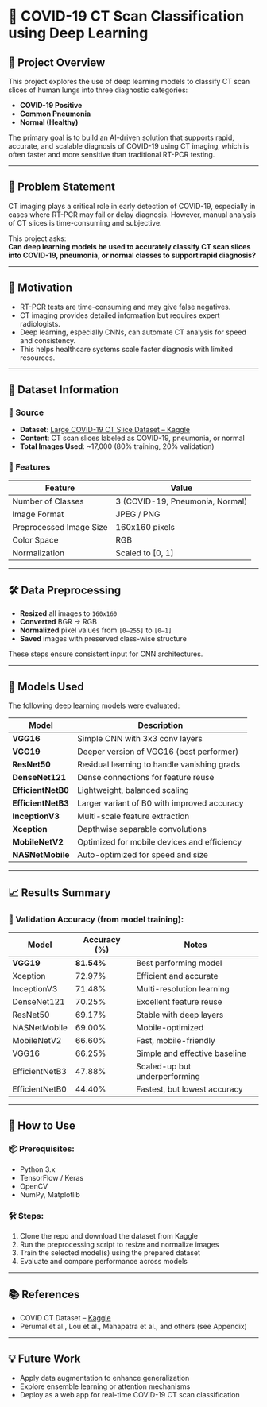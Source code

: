 # 🧠 COVID-19 CT Scan Classification using Deep Learning

## 📘 Project Overview

This project explores the use of deep learning models to classify CT scan slices of human lungs into three diagnostic categories:

- **COVID-19 Positive**
- **Common Pneumonia**
- **Normal (Healthy)**

The primary goal is to build an AI-driven solution that supports rapid, accurate, and scalable diagnosis of COVID-19 using CT imaging, which is often faster and more sensitive than traditional RT-PCR testing.

---

## 📌 Problem Statement

CT imaging plays a critical role in early detection of COVID-19, especially in cases where RT-PCR may fail or delay diagnosis. However, manual analysis of CT slices is time-consuming and subjective.

This project asks:  
**Can deep learning models be used to accurately classify CT scan slices into COVID-19, pneumonia, or normal classes to support rapid diagnosis?**

---

## 🎯 Motivation

- RT-PCR tests are time-consuming and may give false negatives.
- CT imaging provides detailed information but requires expert radiologists.
- Deep learning, especially CNNs, can automate CT analysis for speed and consistency.
- This helps healthcare systems scale faster diagnosis with limited resources.

---

## 📂 Dataset Information

### 🔗 Source
- **Dataset**: [Large COVID-19 CT Slice Dataset – Kaggle](https://www.kaggle.com/datasets)
- **Content**: CT scan slices labeled as COVID-19, pneumonia, or normal
- **Total Images Used**: ~17,000 (80% training, 20% validation)

### 🧾 Features
| Feature                 | Value                            |
|-------------------------|----------------------------------|
| Number of Classes       | 3 (COVID-19, Pneumonia, Normal) |
| Image Format            | JPEG / PNG                      |
| Preprocessed Image Size | 160x160 pixels                  |
| Color Space             | RGB                             |
| Normalization           | Scaled to [0, 1]                |

---

## 🛠️ Data Preprocessing

- **Resized** all images to `160x160`
- **Converted** BGR → RGB
- **Normalized** pixel values from `[0–255]` to `[0–1]`
- **Saved** images with preserved class-wise structure

These steps ensure consistent input for CNN architectures.

---

## 🧠 Models Used

The following deep learning models were evaluated:

| Model           | Description                                  |
|------------------|----------------------------------------------|
| **VGG16**         | Simple CNN with 3x3 conv layers              |
| **VGG19**         | Deeper version of VGG16 (best performer)     |
| **ResNet50**      | Residual learning to handle vanishing grads  |
| **DenseNet121**   | Dense connections for feature reuse          |
| **EfficientNetB0**| Lightweight, balanced scaling                |
| **EfficientNetB3**| Larger variant of B0 with improved accuracy  |
| **InceptionV3**   | Multi-scale feature extraction               |
| **Xception**      | Depthwise separable convolutions             |
| **MobileNetV2**   | Optimized for mobile devices and efficiency  |
| **NASNetMobile**  | Auto-optimized for speed and size            |

---

## 📈 Results Summary

### 🔬 Validation Accuracy (from model training):

| Model           | Accuracy (%) | Notes                          |
|------------------|--------------|--------------------------------|
| **VGG19**         | **81.54%**     | Best performing model         |
| Xception        | 72.97%       | Efficient and accurate         |
| InceptionV3     | 71.48%       | Multi-resolution learning      |
| DenseNet121     | 70.25%       | Excellent feature reuse        |
| ResNet50        | 69.17%       | Stable with deep layers        |
| NASNetMobile    | 69.00%       | Mobile-optimized               |
| MobileNetV2     | 66.60%       | Fast, mobile-friendly          |
| VGG16           | 66.25%       | Simple and effective baseline  |
| EfficientNetB3  | 47.88%       | Scaled-up but underperforming  |
| EfficientNetB0  | 44.40%       | Fastest, but lowest accuracy   |

---

## 🚀 How to Use

### 📦 Prerequisites:
- Python 3.x
- TensorFlow / Keras
- OpenCV
- NumPy, Matplotlib

### 🛠️ Steps:
1. Clone the repo and download the dataset from Kaggle
2. Run the preprocessing script to resize and normalize images
3. Train the selected model(s) using the prepared dataset
4. Evaluate and compare performance across models

---

## 📚 References

- COVID CT Dataset – [Kaggle](https://www.kaggle.com/)
- Perumal et al., Lou et al., Mahapatra et al., and others (see Appendix)

---

## 💡 Future Work

- Apply data augmentation to enhance generalization
- Explore ensemble learning or attention mechanisms
- Deploy as a web app for real-time COVID-19 CT scan classification
